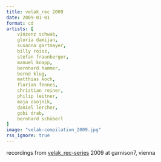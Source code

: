 ```yaml
---
title: velak_rec 2009
date: 2009-01-01
format: cd
artists: [
    vinzenz schwab,
    gloria damijan,
    susanna gartmayer,
    billy roisz,
    stefan fraunberger,
    manuel knapp,
    bernhard hammer,
    bernd klug,
    matthias koch,
    florian fennes,
    christian reiner,
    philip leitner,
    maja osojnik,
    daniel lercher,
    gobi drab,
    bernhard schöberl
]
image: "velak-compilation_2009.jpg"
rss_ignore: true
---
```

recordings from [velak_rec-series](/tags/rec) 2009 at garnison7, vienna

